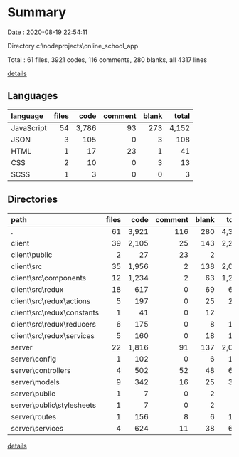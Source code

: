 # Summary

Date : 2020-08-19 22:54:11

Directory c:\nodeprojects\online_school_app

Total : 61 files,  3921 codes, 116 comments, 280 blanks, all 4317 lines

[details](details.md)

## Languages
| language | files | code | comment | blank | total |
| :--- | ---: | ---: | ---: | ---: | ---: |
| JavaScript | 54 | 3,786 | 93 | 273 | 4,152 |
| JSON | 3 | 105 | 0 | 3 | 108 |
| HTML | 1 | 17 | 23 | 1 | 41 |
| CSS | 2 | 10 | 0 | 3 | 13 |
| SCSS | 1 | 3 | 0 | 0 | 3 |

## Directories
| path | files | code | comment | blank | total |
| :--- | ---: | ---: | ---: | ---: | ---: |
| . | 61 | 3,921 | 116 | 280 | 4,317 |
| client | 39 | 2,105 | 25 | 143 | 2,273 |
| client\public | 2 | 27 | 23 | 2 | 52 |
| client\src | 35 | 1,956 | 2 | 138 | 2,096 |
| client\src\components | 12 | 1,234 | 2 | 63 | 1,299 |
| client\src\redux | 18 | 617 | 0 | 69 | 686 |
| client\src\redux\actions | 5 | 197 | 0 | 25 | 222 |
| client\src\redux\constants | 1 | 41 | 0 | 12 | 53 |
| client\src\redux\reducers | 6 | 175 | 0 | 8 | 183 |
| client\src\redux\services | 5 | 160 | 0 | 18 | 178 |
| server | 22 | 1,816 | 91 | 137 | 2,044 |
| server\config | 1 | 102 | 0 | 6 | 108 |
| server\controllers | 4 | 502 | 52 | 48 | 602 |
| server\models | 9 | 342 | 16 | 25 | 383 |
| server\public | 1 | 7 | 0 | 2 | 9 |
| server\public\stylesheets | 1 | 7 | 0 | 2 | 9 |
| server\routes | 1 | 156 | 8 | 6 | 170 |
| server\services | 4 | 624 | 11 | 38 | 673 |

[details](details.md)